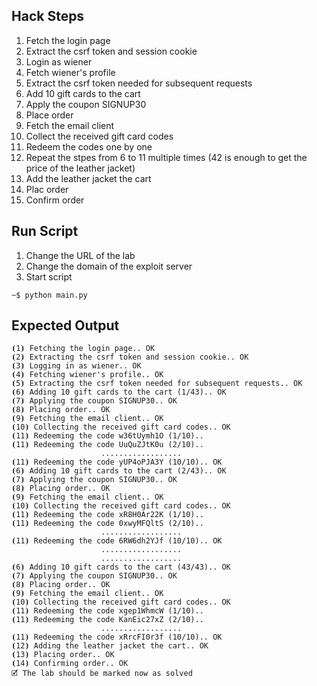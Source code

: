 ## Hack Steps

1. Fetch the login page
2. Extract the csrf token and session cookie
3. Login as wiener
4. Fetch wiener's profile
5. Extract the csrf token needed for subsequent requests
6. Add 10 gift cards to the cart
7. Apply the coupon SIGNUP30
8. Place order
9. Fetch the email client
10. Collect the received gift card codes
11. Redeem the codes one by one
12. Repeat the stpes from 6 to 11 multiple times (42 is enough to get the price of the leather jacket)
13. Add the leather jacket the cart
14. Plac order
15. Confirm order

## Run Script

1. Change the URL of the lab
2. Change the domain of the exploit server
3. Start script

```
~$ python main.py
```

## Expected Output

```
⦗1⦘ Fetching the login page.. OK
⦗2⦘ Extracting the csrf token and session cookie.. OK
⦗3⦘ Logging in as wiener.. OK
⦗4⦘ Fetching wiener's profile.. OK
⦗5⦘ Extracting the csrf token needed for subsequent requests.. OK
⦗6⦘ Adding 10 gift cards to the cart (1/43).. OK
⦗7⦘ Applying the coupon SIGNUP30.. OK
⦗8⦘ Placing order.. OK
⦗9⦘ Fetching the email client.. OK
⦗10⦘ Collecting the received gift card codes.. OK
⦗11⦘ Redeeming the code w36tUymh1O (1/10)..
⦗11⦘ Redeeming the code UuQuZJtK0u (2/10)..
                    ..................
⦗11⦘ Redeeming the code yUP4oPJA3Y (10/10).. OK
⦗6⦘ Adding 10 gift cards to the cart (2/43).. OK
⦗7⦘ Applying the coupon SIGNUP30.. OK
⦗8⦘ Placing order.. OK
⦗9⦘ Fetching the email client.. OK
⦗10⦘ Collecting the received gift card codes.. OK
⦗11⦘ Redeeming the code xR8H0Ar22K (1/10)..
⦗11⦘ Redeeming the code 0xwyMFQltS (2/10)..
                    ..................
⦗11⦘ Redeeming the code 6RW6dh2YJf (10/10).. OK
                    ..................
                    ..................
⦗6⦘ Adding 10 gift cards to the cart (43/43).. OK
⦗7⦘ Applying the coupon SIGNUP30.. OK
⦗8⦘ Placing order.. OK
⦗9⦘ Fetching the email client.. OK
⦗10⦘ Collecting the received gift card codes.. OK
⦗11⦘ Redeeming the code xgep1WhmcW (1/10)..
⦗11⦘ Redeeming the code KanEic27xZ (2/10)..
                    ..................
⦗11⦘ Redeeming the code xRrcFI0r3f (10/10).. OK
⦗12⦘ Adding the leather jacket the cart.. OK
⦗13⦘ Placing order.. OK
⦗14⦘ Confirming order.. OK
🗹 The lab should be marked now as solved
```
